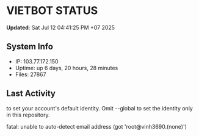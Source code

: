 # VIETBOT STATUS
**Updated**: Sat Jul 12 04:41:25 PM +07 2025

## System Info
- IP: 103.77.172.150
- Uptime: up 6 days, 20 hours, 28 minutes
- Files: 27867

## Last Activity

to set your account's default identity.
Omit --global to set the identity only in this repository.

fatal: unable to auto-detect email address (got 'root@vinh3690.(none)')
